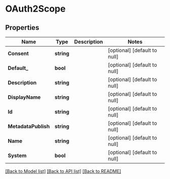 # OAuth2Scope

## Properties
Name | Type | Description | Notes
------------ | ------------- | ------------- | -------------
**Consent** | **string** |  | [optional] [default to null]
**Default_** | **bool** |  | [optional] [default to null]
**Description** | **string** |  | [optional] [default to null]
**DisplayName** | **string** |  | [optional] [default to null]
**Id** | **string** |  | [optional] [default to null]
**MetadataPublish** | **string** |  | [optional] [default to null]
**Name** | **string** |  | [optional] [default to null]
**System** | **bool** |  | [optional] [default to null]

[[Back to Model list]](../README.md#documentation-for-models) [[Back to API list]](../README.md#documentation-for-api-endpoints) [[Back to README]](../README.md)

